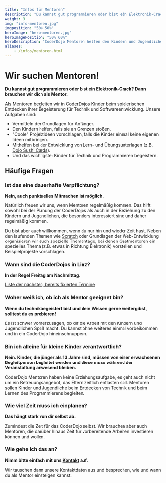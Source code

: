 ```yaml
---
title: "Infos für Mentoren"
description: "Du kannst gut programmieren oder bist ein Elektronik-Crack? Dann brauchen wir dich als Mentor."
weight: 3
img: "info-mentoren.jpg"
imgposition: "50% 50%"
heroImage: "hero-mentoren.jpg"
heroImagePosition: "50% 60%" 
heroDescription: "CoderDojo Mentoren helfen den Kindern und Jugendlichen"
aliases:
    - /infos/mentoren.html
---
```


# Wir suchen Mentoren!

**Du kannst gut programmieren oder bist ein Elektronik-Crack? Dann brauchen wir dich als Mentor.**

Als Mentoren begleiten wir in [CoderDojos](http://www.coderdojo.com "Internationale CoderDojo Webseite") Kinder beim spielerischen Entdecken ihrer Begeisterung für Technik und Softwareentwicklung. Unsere Aufgaben sind:

* Vermitteln der Grundlagen für Anfänger.
* Den Kindern helfen, falls sie an Grenzen stoßen.
* "Coole" Projektideen vorschlagen, falls die Kinder einmal keine eigenen Ideen mitbringen.
* Mithelfen bei der Entwicklung von Lern- und Übungsunterlagen (z.B. [Dojo Sushi Cards](http://kata.coderdojo.com/wiki/Sushi "Beschreibung von Dojo Sushi im CoderDojo Wiki")).
* Und das wichtigste: Kinder für Technik und Programmieren begeistern.

## Häufige Fragen

### Ist das eine dauerhafte Verpflichtung?

**Nein, auch punktuelles Mitmachen ist möglich.**

Natürlich freuen wir uns, wenn Mentoren regelmäßig kommen. Das hilft sowohl bei der Planung der CoderDojos als auch in der Beziehung zu den Kindern und Jugendlichen, die besonders interessiert sind und daher regelmäßig kommen.

Du bist aber auch willkommen, wenn du nur hin und wieder Zeit hast. Neben den laufenden Themen wie [Scratch](https://scratch.mit.edu/ "Homepage von Scratch") oder Grundlagen der Web-Entwicklung organisieren wir auch spezielle Thementage, bei denen Gastmentoren ein spezielles Thema (z.B. etwas in Richtung Elektronik) vorstellen und Beispielprojekte vorschlagen.

### Wann sind die CoderDojos in Linz?

**In der Regel Freitag am Nachmittag.**

[Liste der nächsten, bereits fixierten Termine](/termine)

### Woher weiß ich, ob ich als Mentor geeignet bin?

**Wenn du technikbegeistert bist und dein Wissen gerne weitergibst, solltest du es probieren!**

Es ist schwer vorherzusagen, ob dir die Arbeit mit den Kindern und Jugendlichen Spaß macht. Du kannst ohne weiteres einmal vorbeikommen und in ein CoderDojo hineinschnuppern.

### Bin ich alleine für kleine Kinder verantwortlich?

**Nein. Kinder, die jünger als 13 Jahre sind, müssen von einer erwachsenen Begleitperson begleitet werden und diese muss während der Veranstaltung anwesend bleiben.**

CoderDojo Mentoren haben keine Erziehungsaufgabe, es geht auch nicht um ein Betreuungsangebot, das Eltern zeitlich entlasten soll. Mentoren sollen Kinder und Jugendliche beim Entdecken von Technik und beim Lernen des Programmierens begleiten.

### Wie viel Zeit muss ich einplanen?

**Das hängt stark von dir selbst ab.**

Zumindest die Zeit für das CoderDojo selbst. Wir brauchen aber auch Mentoren, die darüber hinaus Zeit für vorbereitende Arbeiten investieren können und wollen.

### Wie gehe ich das an?

**Nimm bitte einfach mit uns [Kontakt](/#contact) auf.**

Wir tauschen dann unsere Kontaktdaten aus und besprechen, wie und wann du als Mentor einsteigen kannst.

